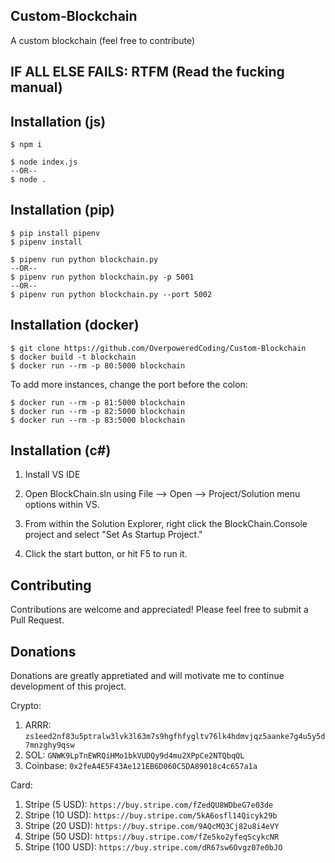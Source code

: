 ## Custom-Blockchain
A custom blockchain (feel free to contribute)

## IF ALL ELSE FAILS: RTFM (Read the fucking manual)

## Installation (js)
```
$ npm i

$ node index.js
--OR--
$ node .
```

## Installation (pip)
```
$ pip install pipenv
$ pipenv install

$ pipenv run python blockchain.py
--OR--
$ pipenv run python blockchain.py -p 5001
--OR--
$ pipenv run python blockchain.py --port 5002
```
    
## Installation (docker)

```
$ git clone https://github.com/OverpoweredCoding/Custom-Blockchain
$ docker build -t blockchain
$ docker run --rm -p 80:5000 blockchain
```
To add more instances, change the port before the colon:
```
$ docker run --rm -p 81:5000 blockchain
$ docker run --rm -p 82:5000 blockchain
$ docker run --rm -p 83:5000 blockchain
```

## Installation (c#)

1. Install VS IDE

2. Open BlockChain.sln using File --> Open --> Project/Solution menu options within VS.

3. From within the Solution Explorer, right click the BlockChain.Console project and select "Set As Startup Project."

4. Click the start button, or hit F5 to run it.

## Contributing

Contributions are welcome and appreciated! Please feel free to submit a Pull Request.

## Donations
Donations are greatly appretiated and will motivate me to continue development of this project.

Crypto:
1) ARRR: ```zs1eed2nf83u5ptralw3lvk3l63m7s9hgfhfygltv76lk4hdmvjqz5aanke7g4u5y5d7mnzghy9qsw```
2) SOL: ```GNWK9LpTnEWRQiHMo1bkVUDQy9d4mu2XPpCe2NTQbqQL```
3) Coinbase: ```0x2feA4E5F43Ae121EB6D060C5DA89018c4c657a1a```

Card:
1) Stripe (5 USD): ```https://buy.stripe.com/fZedQU8WDbeG7e03de```
2) Stripe (10 USD): ```https://buy.stripe.com/5kA6osfl14Qicyk29b```
3) Stripe (20 USD): ```https://buy.stripe.com/9AQcMQ3Cj82u8i4eVY```
4) Stripe (50 USD): ```https://buy.stripe.com/fZe5ko2yfeqScykcNR```
5) Stripe (100 USD): ```https://buy.stripe.com/dR67sw6Ovgz07e0bJO```
